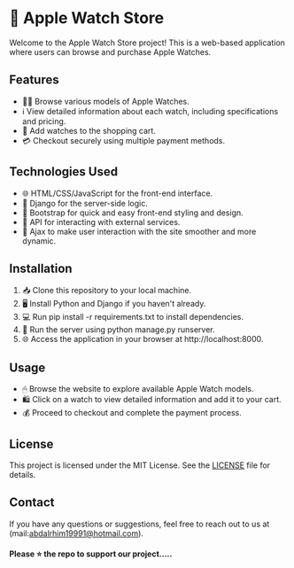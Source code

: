 # 🍏 Apple Watch Store

Welcome to the Apple Watch Store project! This is a web-based application where users can browse and purchase Apple Watches.

## Features

- 🕵‍♂ Browse various models of Apple Watches.
- ℹ View detailed information about each watch, including specifications and pricing.
- 🛒 Add watches to the shopping cart.
- 💳 Checkout securely using multiple payment methods.

## Technologies Used

- 🌐 HTML/CSS/JavaScript for the front-end interface.
- 🐍 Django for the server-side logic.
- 🌟 Bootstrap for quick and easy front-end styling and design.
- 🚀 API for interacting with external services.
- 🔧 Ajax to make user interaction with the site smoother and more dynamic.

## Installation

1. 📥 Clone this repository to your local machine.
2. 🖥 Install Python and Django if you haven't already.
3. 💻 Run pip install -r requirements.txt to install dependencies.
4. 🚀 Run the server using python manage.py runserver.
5. 🌐 Access the application in your browser at http://localhost:8000.

## Usage

- 🖱 Browse the website to explore available Apple Watch models.
- 🛍 Click on a watch to view detailed information and add it to your cart.
- 💰 Proceed to checkout and complete the payment process.

## License

This project is licensed under the MIT License. See the [LICENSE](LICENSE) file for details.

## Contact

If you have any questions or suggestions, feel free to reach out to us at (mail:abdalrhim19991@hotmail.com).

#### Please ⭐ the repo to support our project.....
